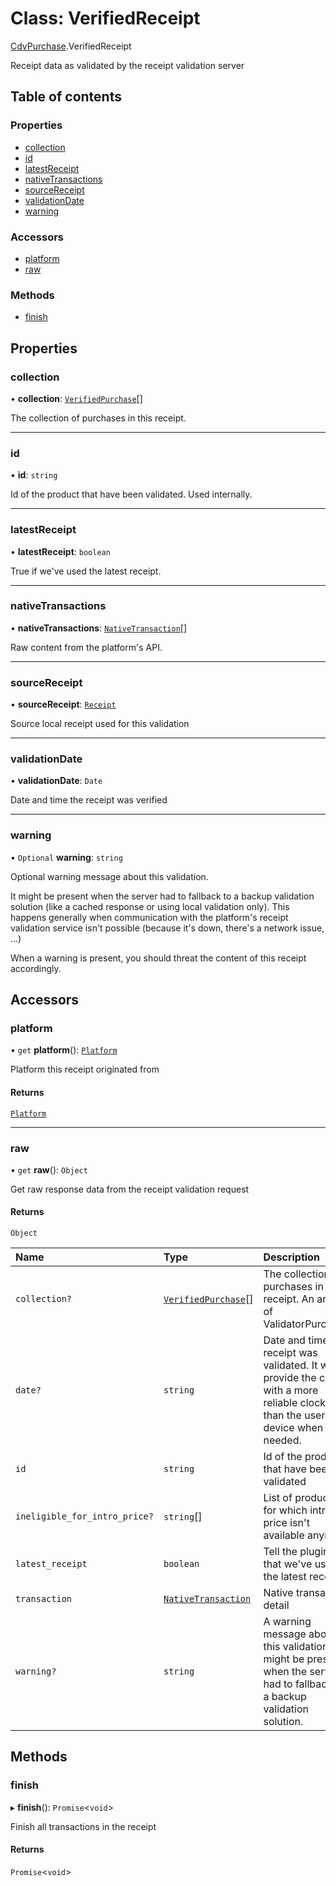 # Class: VerifiedReceipt

[CdvPurchase](../modules/CdvPurchase.md).VerifiedReceipt

Receipt data as validated by the receipt validation server

## Table of contents

### Properties

- [collection](CdvPurchase.VerifiedReceipt.md#collection)
- [id](CdvPurchase.VerifiedReceipt.md#id)
- [latestReceipt](CdvPurchase.VerifiedReceipt.md#latestreceipt)
- [nativeTransactions](CdvPurchase.VerifiedReceipt.md#nativetransactions)
- [sourceReceipt](CdvPurchase.VerifiedReceipt.md#sourcereceipt)
- [validationDate](CdvPurchase.VerifiedReceipt.md#validationdate)
- [warning](CdvPurchase.VerifiedReceipt.md#warning)

### Accessors

- [platform](CdvPurchase.VerifiedReceipt.md#platform)
- [raw](CdvPurchase.VerifiedReceipt.md#raw)

### Methods

- [finish](CdvPurchase.VerifiedReceipt.md#finish)

## Properties

### collection

• **collection**: [`VerifiedPurchase`](../interfaces/CdvPurchase.VerifiedPurchase.md)[]

The collection of purchases in this receipt.

___

### id

• **id**: `string`

Id of the product that have been validated. Used internally.

___

### latestReceipt

• **latestReceipt**: `boolean`

True if we've used the latest receipt.

___

### nativeTransactions

• **nativeTransactions**: [`NativeTransaction`](../modules/CdvPurchase.Validator.Response.md#nativetransaction)[]

Raw content from the platform's API.

___

### sourceReceipt

• **sourceReceipt**: [`Receipt`](CdvPurchase.Receipt.md)

Source local receipt used for this validation

___

### validationDate

• **validationDate**: `Date`

Date and time the receipt was verified

___

### warning

• `Optional` **warning**: `string`

Optional warning message about this validation.

It might be present when the server had to fallback to a backup validation solution (like a cached response or using local validation only).
This happens generally when communication with the platform's receipt validation service isn't possible (because it's down, there's a network issue, ...)

When a warning is present, you should threat the content of this receipt accordingly.

## Accessors

### platform

• `get` **platform**(): [`Platform`](../enums/CdvPurchase.Platform.md)

Platform this receipt originated from

#### Returns

[`Platform`](../enums/CdvPurchase.Platform.md)

___

### raw

• `get` **raw**(): `Object`

Get raw response data from the receipt validation request

#### Returns

`Object`

| Name | Type | Description |
| :------ | :------ | :------ |
| `collection?` | [`VerifiedPurchase`](../interfaces/CdvPurchase.VerifiedPurchase.md)[] | The collection of purchases in this receipt.  An array of ValidatorPurchase |
| `date?` | `string` | Date and time the receipt was validated.  It will provide the client with a more reliable clock time than the user's device when needed. |
| `id` | `string` | Id of the product that have been validated |
| `ineligible_for_intro_price?` | `string`[] | List of product ids for which intro price isn't available anymore |
| `latest_receipt` | `boolean` | Tell the plugin that we've used the latest receipt |
| `transaction` | [`NativeTransaction`](../modules/CdvPurchase.Validator.Response.md#nativetransaction) | Native transaction detail |
| `warning?` | `string` | A warning message about this validation.  It might be present when the server had to fallback to a backup validation solution. |

## Methods

### finish

▸ **finish**(): `Promise`<`void`\>

Finish all transactions in the receipt

#### Returns

`Promise`<`void`\>
